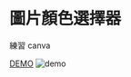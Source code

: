 # 圖片顏色選擇器
練習 canva 

[DEMO](https://jyun1desu.github.io/image-color-picker/)
![demo](https://imgur.com/4MlZSI2.jpg)
